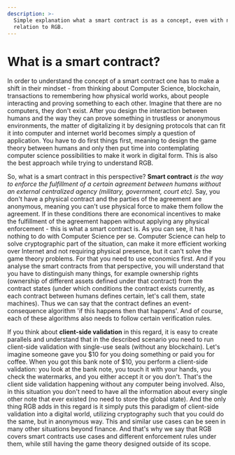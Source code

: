 ```yaml
---
description: >-
  Simple explanation what a smart contract is as a concept, even with no
  relation to RGB.
---
```


# What is a smart contract?

In order to understand the concept of a smart contract one has to make a shift in their mindset - from thinking about Computer Science, blockchain, transactions to remembering how physical world works, about people interacting and proving something to each other. Imagine that there are no computers, they don't exist. After you design the interaction between humans and the way they can prove something in trustless or anonymous environments, the matter of digitalizing it by designing protocols that can fit it into computer and internet world becomes simply a question of application. You have to do first things first, meaning to design the game theory between humans and only then put time into contemplating computer science possibilities to make it work in digital form. This is also the best approach while trying to understand RGB.

So, what is a smart contract in this perspective? **Smart contract** _is the way to enforce the fulfillment of a certain agreement between humans without an external centralized agency \(military, government, court etc\)._ Say, you don't have a physical contract and the parties of the agreement are anonymous, meaning you can't use physical force to make them follow the agreement. If in these conditions there are economical incentives to make the fulfillment of the agreement happen without applying any physical enforcement - this is what a smart contract is. As you can see, it has nothing to do with Computer Science per se. Computer Science can help to solve cryptographic part of the situation, can make it more efficient working over Internet and not requiring physical presence, but it can't solve the game theory problems. For that you need to use economics first. And if you analyse the smart contracts from that perspective, you will understand that you have to distinguish many things, for example ownership rights \(ownership of different assets defined under that contract\) from the contract states \(under which conditions the contract exists currently, as each contract between humans defines certain, let's call them, state machines\). Thus we can say that the contract defines an event-consequence algorithm 'if this happens then that happens'. And of course, each of these algorithms also needs to follow certain verification rules.  

If you think about **client-side validation** in this regard, it is easy to create parallels and understand that in the described scenario you need to run client-side validation with single-use seals \(without any blockchain\). Let's imagine someone gave you $10 for you doing something or paid you for coffee. When you got this bank note of $10, you perform a client-side validation: you look at the bank note, you touch it with your hands, you check the watermarks, and you either accept it or you don't. That's the client side validation happening without any computer being involved. Also, in this situation you don't need to have all the information about every single other note that ever existed \(no need to store the global state\). And the only thing RGB adds in this regard is it simply puts this paradigm of client-side validation into a digital world, utilizing cryptography such that you could do the same, but in anonymous way. This and similar use cases can be seen in many other situations beyond finance. And that's why we say that RGB covers smart contracts use cases and different enforcement rules under them, while still having the game theory designed outside of its scope.
